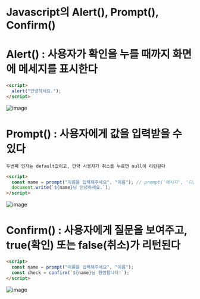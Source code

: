 # Javascript의 Alert(), Prompt(), Confirm()

# Alert() : 사용자가 확인을 누를 때까지 화면에 메세지를 표시한다

```html
<script>
  alert("안녕하세요.");
</script>
```

![image](https://user-images.githubusercontent.com/68781598/227817784-2ce43e70-e9f9-40b6-bc4a-91b67a5434de.png)

# Prompt() : 사용자에게 값을 입력받을 수 있다

`두번째 인자는 default값이고, 만약 사용자가 취소를 누르면 null이 리턴된다`

```html
<script>
  const name = prompt("이름을 입력해주세요", "이름"); // prompt('메시지', '디폴트값')
  document.write(`${name}님 안녕하세요.`);
</script>
```

![image](https://user-images.githubusercontent.com/68781598/227818199-e9d548d0-929b-423e-8617-1f3ed9aeb9e5.png)

# Confirm() : 사용자에게 질문을 보여주고, true(확인) 또는 false(취소)가 리턴된다

```html
<script>
  const name = prompt("이름을 입력해주세요", "이름");
  const check = confirm(`${name}님 환영합니다!`);
</script>
```

![image](https://user-images.githubusercontent.com/68781598/227818548-5b58d711-e870-41f2-b4ba-33e85b3dc1c0.png)
